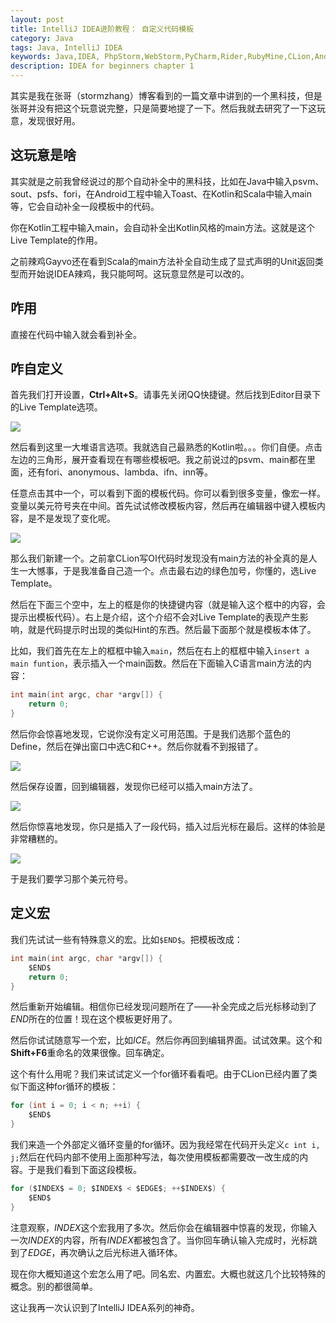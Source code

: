 ```yaml
---
layout: post
title: IntelliJ IDEA进阶教程： 自定义代码模板
category: Java
tags: Java, IntelliJ IDEA
keywords: Java,IDEA, PhpStorm,WebStorm,PyCharm,Rider,RubyMine,CLion,Android Studio
description: IDEA for beginners chapter 1
---
```


其实是我在张哥（stormzhang）博客看到的一篇文章中讲到的一个黑科技，但是张哥并没有把这个玩意说完整，只是简要地提了一下。然后我就去研究了一下这玩意，发现很好用。

## 这玩意是啥
其实就是之前我曾经说过的那个自动补全中的黑科技，比如在Java中输入psvm、sout、psfs、fori，在Android工程中输入Toast、在Kotlin和Scala中输入main等，它会自动补全一段模板中的代码。

你在Kotlin工程中输入main，会自动补全出Kotlin风格的main方法。这就是这个Live Template的作用。

之前辣鸡Gayvo还在看到Scala的main方法补全自动生成了显式声明的Unit返回类型而开始说IDEA辣鸡，我只能呵呵。这玩意显然是可以改的。

## 咋用
直接在代码中输入就会看到补全。

## 咋自定义
首先我们打开设置，**Ctrl+Alt+S**。请事先关闭QQ快捷键。然后找到Editor目录下的Live Template选项。

<p><img src="https://coding.net/u/ice1000/p/Images/git/raw/master/blog-img/old/java/idea5/0.png" align="center"></p>

然后看到这里一大堆语言选项。我就选自己最熟悉的Kotlin啦。。。你们自便。点击左边的三角形，展开查看现在有哪些模板吧。我之前说过的psvm、main都在里面，还有fori、anonymous、lambda、ifn、inn等。

任意点击其中一个，可以看到下面的模板代码。你可以看到很多变量，像宏一样。变量以美元符号夹在中间。首先试试修改模板内容，然后再在编辑器中键入模板内容，是不是发现了变化呢。

<p><img src="https://coding.net/u/ice1000/p/Images/git/raw/master/blog-img/old/java/idea5/1.png" align="center"></p>

那么我们新建一个。之前拿CLion写OI代码时发现没有main方法的补全真的是人生一大憾事，于是我准备自己造一个。点击最右边的绿色加号，你懂的，选Live Template。

然后在下面三个空中，左上的框是你的快捷键内容（就是输入这个框中的内容，会提示出模板代码）。右上是介绍，这个介绍不会对Live Template的表现产生影响，就是代码提示时出现的类似Hint的东西。然后最下面那个就是模板本体了。

比如，我们首先在左上的框框中输入```main```，然后在右上的框框中输入```insert a main funtion```，表示插入一个main函数。然后在下面输入C语言main方法的内容：

```c
int main(int argc, char *argv[]) {
	return 0;
}
```

然后你会惊喜地发现，它说你没有定义可用范围。于是我们选那个蓝色的Define，然后在弹出窗口中选C和C++。然后你就看不到报错了。

<p><img src="https://coding.net/u/ice1000/p/Images/git/raw/master/blog-img/old/java/idea5/2.png" align="center"></p>

然后保存设置，回到编辑器，发现你已经可以插入main方法了。

<p><img src="https://coding.net/u/ice1000/p/Images/git/raw/master/blog-img/old/java/idea5/3.png" align="center"></p>

然后你惊喜地发现，你只是插入了一段代码，插入过后光标在最后。这样的体验是非常糟糕的。

<p><img src="https://coding.net/u/ice1000/p/Images/git/raw/master/blog-img/old/java/idea5/4.png" align="center"></p>

于是我们要学习那个美元符号。

## 定义宏
我们先试试一些有特殊意义的宏。比如```$END$```。把模板改成：

```c
int main(int argc, char *argv[]) {
	$END$
	return 0;
}
```

然后重新开始编辑。相信你已经发现问题所在了——补全完成之后光标移动到了$END$所在的位置！现在这个模板更好用了。

然后你试试随意写一个宏，比如$ICE$。然后你再回到编辑界面。试试效果。这个和**Shift+F6**重命名的效果很像。回车确定。

这个有什么用呢？我们来试试定义一个for循环看看吧。由于CLion已经内置了类似下面这种for循环的模板：

```c
for (int i = 0; i < n; ++i) {
	$END$
}
```

我们来造一个外部定义循环变量的for循环。因为我经常在代码开头定义```c int i, j;```然后在代码内部不使用上面那种写法，每次使用模板都需要改一改生成的内容。于是我们看到下面这段模板。

```c
for ($INDEX$ = 0; $INDEX$ < $EDGE$; ++$INDEX$) {
	$END$
}
```

注意观察，$INDEX$这个宏我用了多次。然后你会在编辑器中惊喜的发现，你输入一次$INDEX$的内容，所有$INDEX$都被包含了。当你回车确认输入完成时，光标跳到了$EDGE$，再次确认之后光标进入循环体。

现在你大概知道这个宏怎么用了吧。同名宏、内置宏。大概也就这几个比较特殊的概念。别的都很简单。

这让我再一次认识到了IntelliJ IDEA系列的神奇。



